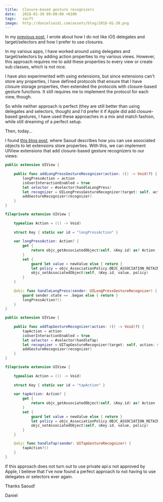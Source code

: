 ```yaml
---
title:  Closure-based gesture recognizers
date:   2018-01-30 09:00:00 +0100
tags:	swift
image:  http://danielsaidi.com/assets/blog/2018-01-30.png
---
```



In my [previous post](/blog/2018/01/19/ditching-rxswift), I wrote about how I do
not like iOS delegates and target/selectors and how I prefer to use closures.

In my various apps, I have worked around using delegates and target/selectors by
adding action properties to my various views. However, this approach requires me
to add these properties to every view or create sub classes, which is not nice.

I have also experimented with using extensions, but since extensions can't store
any properties, I have defined protocols that ensure that I have closure storage
properties, then extended the protocols with closure-based gesture functions. It
still requires me to implement the protocol for each view, though.

So while neither approach is perfect (they are still better than using delegates
and selectors, though) and I'd prefer it if Apple did add closure-based gestures,
I have used these approaches in a mix and match fashion, while still dreaming of
a perfect setup.

Then, today...

I found [this blog post](https://medium.com/@sdrzn/adding-gesture-recognizers-with-closures-instead-of-selectors-9fb3e09a8f0b),
where Saoud describes how you can use associated objects to let extensions store
properties. With this, we can implement UIView extensions that add closure-based
gesture recognizers to our views:

```swift
public extension UIView {
    
    public func addLongPressGestureRecognizer(action: (() -> Void)?) {
        longPressAction = action
        isUserInteractionEnabled = true
        let selector = #selector(handleLongPress)
        let recognizer = UILongPressGestureRecognizer(target: self, action: selector)
        addGestureRecognizer(recognizer)
    }
}

fileprivate extension UIView {
    
    typealias Action = (() -> Void)
    
    struct Key { static var id = "longPressAction" }
    
    var longPressAction: Action? {
        get {
            return objc_getAssociatedObject(self, &Key.id) as? Action
        }
        set {
            guard let value = newValue else { return }
            let policy = objc_AssociationPolicy.OBJC_ASSOCIATION_RETAIN
            objc_setAssociatedObject(self, &Key.id, value, policy)
        }
    }
    
    @objc func handleLongPress(sender: UILongPressGestureRecognizer) {
        guard sender.state == .began else { return }
        longPressAction?()
    }
}
```

```swift
public extension UIView {
    
    public func addTapGestureRecognizer(action: (() -> Void)?) {
        tapAction = action
        isUserInteractionEnabled = true
        let selector = #selector(handleTap)
        let recognizer = UITapGestureRecognizer(target: self, action: selector)
        addGestureRecognizer(recognizer)
    }
}

fileprivate extension UIView {
    
    typealias Action = (() -> Void)
    
    struct Key { static var id = "tapAction" }
    
    var tapAction: Action? {
        get {
            return objc_getAssociatedObject(self, &Key.id) as? Action
        }
        set {
            guard let value = newValue else { return }
            let policy = objc_AssociationPolicy.OBJC_ASSOCIATION_RETAIN
            objc_setAssociatedObject(self, &Key.id, value, policy)
        }
    }

    @objc func handleTap(sender: UITapGestureRecognizer) {
        tapAction?()
    }
}
```

If this approach does not turn out to use private api:s not approved by Apple, I
believe that I've now found a perfect approach to not having to use delegates or
selectors ever again.

Thanks Saoud!

Daniel
